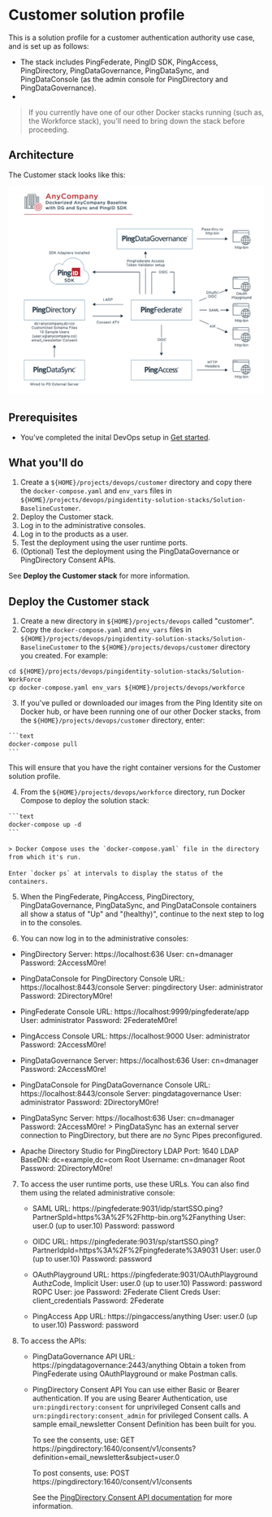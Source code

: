 # Customer solution profile

This is a solution profile for a customer authentication authority use case, and is set up as follows:

  * The stack includes PingFederate, PingID SDK, PingAccess, PingDirectory, PingDataGovernance, PingDataSync, and PingDataConsole (as the admin console for PingDirectory and PingDataGovernance).
  *

> If you currently have one of our other Docker stacks running (such as, the Workforce stack), you'll need to bring down the stack before proceeding.

## Architecture

The Customer stack looks like this:

![Customer solution diagram](customerStack.png)

## Prerequisites

  * You've completed the inital DevOps setup in [Get started](getStarted.md).

## What you'll do

  1. Create a `${HOME}/projects/devops/customer` directory and copy there the `docker-compose.yaml` and `env_vars` files in `${HOME}/projects/devops/pingidentity-solution-stacks/Solution-BaselineCustomer`.
  2. Deploy the Customer stack.
  3. Log in to the administrative consoles.
  4. Log in to the products as a user.
  5. Test the deployment using the user runtime ports.
  6. (Optional) Test the deployment using the PingDataGovernance or PingDirectory Consent APIs.

  See **Deploy the Customer stack** for more information.


## Deploy the Customer stack

  1. Create a new directory in `${HOME}/projects/devops` called "customer".
  2. Copy the `docker-compose.yaml` and `env_vars` files in `${HOME}/projects/devops/pingidentity-solution-stacks/Solution-BaselineCustomer` to the `${HOME}/projects/devops/customer` directory you created. For example:

  ```text
  cd ${HOME}/projects/devops/pingidentity-solution-stacks/Solution-WorkForce
  cp docker-compose.yaml env_vars ${HOME}/projects/devops/workforce
  ```

  3. If you've pulled or downloaded our images from the Ping Identity site on Docker hub, or have been running one of our other Docker stacks, from the `${HOME}/projects/devops/customer` directory, enter:

    ```text
    docker-compose pull
    ```

   This will ensure that you have the right container versions for the Customer solution profile.

  4. From the `${HOME}/projects/devops/workforce` directory, run Docker Compose to deploy the solution stack:

    ```text
    docker-compose up -d
    ```

    > Docker Compose uses the `docker-compose.yaml` file in the directory from which it's run.

    Enter `docker ps` at intervals to display the status of the containers.

  5. When the PingFederate, PingAccess, PingDirectory, PingDataGovernance, PingDataSync, and PingDataConsole containers all show a status of "Up" and "(healthy)", continue to the next step to log in to the consoles.

  6. You can now log in to the administrative consoles:

   - PingDirectory
      Server: https://localhost:636
      User: cn=dmanager
      Password: 2AccessM0re!

   - PingDataConsole for PingDirectory
      Console URL: https://localhost:8443/console
      Server: pingdirectory
      User: administrator
      Password: 2DirectoryM0re!

   - PingFederate
      Console URL: https://localhost:9999/pingfederate/app
      User: administrator
      Password: 2FederateM0re!

   - PingAccess
      Console URL: https://localhost:9000
      User: administrator
      Password: 2AccessM0re!

   - PingDataGovernance
      Server: https://localhost:636
      User: cn=dmanager
      Password: 2AccessM0re!

   - PingDataConsole for PingDataGovernance
      Console URL: https://localhost:8443/console
      Server: pingdatagovernance
      User: administrator
      Password: 2DirectoryM0re!

   - PingDataSync
      Server: https://localhost:636
      User: cn=dmanager
      Password: 2AccessM0re!
    > PingDataSync has an external server connection to PingDirectory, but there are *no* Sync Pipes preconfigured.

   - Apache Directory Studio for PingDirectory
      LDAP Port: 1640
      LDAP BaseDN: dc=example,dc=com
      Root Username: cn=dmanager
      Root Password: 2DirectoryM0re!

  7. To access the user runtime ports, use these URLs. You can also find them using the related administrative console:

     * SAML
        URL: https://pingfederate:9031/idp/startSSO.ping?PartnerSpId=https%3A%2F%2Fhttp-bin.org%2Fanything
        User: user.0 (up to user.10)
        Password: password

     * OIDC
        URL: https://pingfederate:9031/sp/startSSO.ping?PartnerIdpId=https%3A%2F%2Fpingfederate%3A9031
        User: user.0 (up to user.10)
        Password: password

     * OAuthPlayground
        URL: https://pingfederate:9031/OAuthPlayground
        AuthzCode, Implicit
          User: user.0 (up to user.10)
          Password: password
        ROPC
          User: joe
          Password: 2Federate
        Client Creds
         User: client_credentials
         Password: 2Federate

     * PingAccess App
        URL: https://pingaccess/anything
        User: user.0 (up to user.10)
        Password: password

  8. To access the APIs:

     * PingDataGovernance API
        URL: https://pingdatagovernance:2443/anything
        Obtain a token from PingFederate using OAuthPlayground or make Postman calls.

     * PingDirectory Consent API
        You can use either Basic or Bearer authentication. If you are using Bearer Authentication, use `urn:pingdirectory:consent` for unprivileged Consent calls and `urn:pingdirectory:consent_admin` for privileged Consent calls. A sample email_newsletter Consent Definition has been built for you.

        To see the consents, use: GET https://pingdirectory:1640/consent/v1/consents?definition=email_newsletter&subject=user.0

        To post consents, use: POST https://pingdirectory:1640/consent/v1/consents

        See the [PingDirectory Consent API documentation](https://apidocs.pingidentity.com/pingdirectory/consent/v1/api/guide/index.html) for more information.
